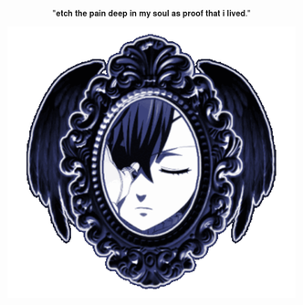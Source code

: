 <p align="center">
"𝐞𝐭𝐜𝐡 𝐭𝐡𝐞 𝐩𝐚𝐢𝐧 𝐝𝐞𝐞𝐩 𝐢𝐧 𝐦𝐲 𝐬𝐨𝐮𝐥 𝐚𝐬 𝐩𝐫𝐨𝐨𝐟 𝐭𝐡𝐚𝐭 𝐢 𝐥𝐢𝐯𝐞𝐝."
  <div align="center">
	<img src="https://github.com/nyakahara/nyakahara/blob/main/Tumblr_l_1078617887799312%20(3).gif">
</div>
